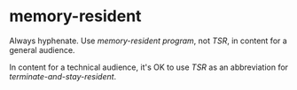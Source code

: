 # memory-resident

Always hyphenate. Use *memory-resident program*, not *TSR*, in content for a general audience.

In content for a technical audience, it's OK to use *TSR* as an abbreviation for *terminate-and-stay-resident*.
